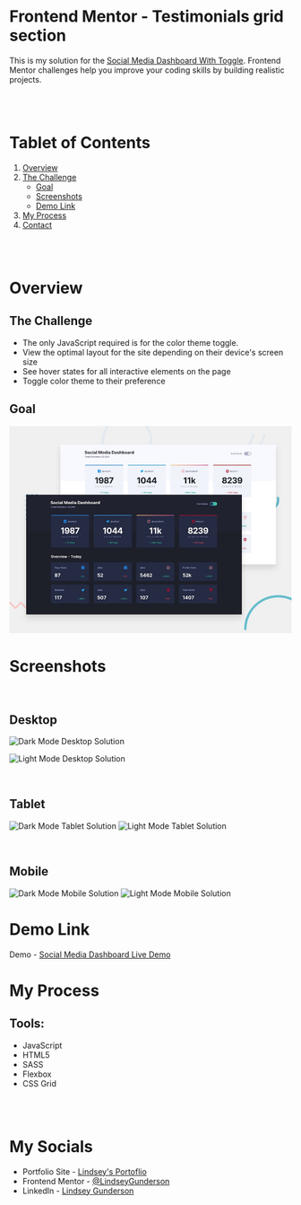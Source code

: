 # Frontend Mentor - Testimonials grid section

This is my solution for the [Social Media Dashboard With Toggle](https://www.frontendmentor.io/challenges/social-media-dashboard-with-theme-switcher-6oY8ozp_H/hub/social-media-dashboard-with-theme-switcher-JIRoC2BP7). Frontend Mentor challenges help you improve your coding skills by building realistic projects.

<br> <br> 

# Tablet of Contents
<!-- TABLE OF CONTENTS -->

  <ol>
    <li>
      <a href="#overview">Overview</a>
    </li>
    <li>
      <a href="#the-challenge">The Challenge</a>
      <ul>
        <li><a href="#goal">Goal</a></li>
        <li><a href="#screenshots">Screenshots</a></li>
        <li><a href="#demo-link">Demo Link</a></li>
      </ul>
    </li>
        <li><a href="#my-process">My Process</a></li>
    <li><a href="#my-socials">Contact</a></li>
  </ol>
<br> <br> 

# Overview

## The Challenge

- The only JavaScript required is for the color theme toggle.
- View the optimal layout for the site depending on their device's screen size
- See hover states for all interactive elements on the page
- Toggle color theme to their preference



## Goal
![Design preview for the Testimonials grid section coding challenge](./design/desktop-preview.jpg)



# Screenshots

<br>

## Desktop

![Dark Mode Desktop Solution](https://user-images.githubusercontent.com/65924727/146656747-0b73ddea-adf5-4246-b958-a1be31b6cdbf.png)


![Light Mode Desktop Solution](https://user-images.githubusercontent.com/65924727/146656735-5402f546-8c34-4d75-8e47-d1d38da4b3d1.png)


<br>


## Tablet

![Dark Mode Tablet Solution](https://user-images.githubusercontent.com/65924727/146656629-d446dc58-5caf-46ec-8fb6-d251be46f9a4.png) ![Light Mode Tablet Solution](https://user-images.githubusercontent.com/65924727/146656709-0e87d986-41cc-4037-a334-60537b24ffa2.png)


<br>


## Mobile


![Dark Mode Mobile Solution](https://user-images.githubusercontent.com/65924727/146656650-f3581d14-d73c-4f90-92db-9780b2ddd70f.png) ![Light Mode Mobile Solution](https://user-images.githubusercontent.com/65924727/146656671-269d1f02-cea2-43ee-a941-feeea68682f3.png)



# Demo Link
Demo - [Social Media Dashboard Live Demo](https://lindseygunderson.github.io/Frontend-Mentor-complete/social-media-dashboard-with-theme-switcher-master/) 



# My Process
## Tools:
- JavaScript
- HTML5
- SASS
- Flexbox 
- CSS Grid

<br>
<br>


# My Socials
- Portfolio Site - [Lindsey's Portoflio ](https://lindseygunderson.ca)
- Frontend Mentor - [@LindseyGunderson ](https://www.frontendmentor.io/profile/LindseyGunderson) 
- LinkedIn -  [Lindsey Gunderson ](https://www.linkedin.com/in/lindsey-gunderson/) 

